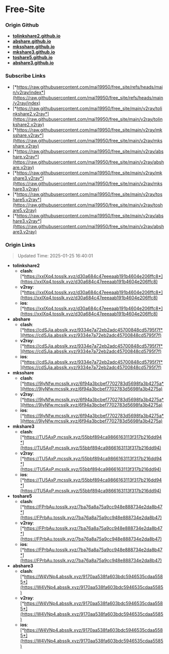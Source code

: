 # Free-Site

### Origin Github

- [**tolinkshare2.github.io**](https://github.com/tolinkshare2/tolinkshare2.github.io)
- [**abshare.github.io**](https://github.com/abshare/abshare.github.io)
- [**mksshare.github.io**](https://github.com/mksshare/mksshare.github.io)
- [**mkshare3.github.io**](https://github.com/mkshare3/mkshare3.github.io)
- [**toshare5.github.io**](https://github.com/toshare5/toshare5.github.io)
- [**abshare3.github.io**](https://github.com/abshare3/abshare3.github.io)

### Subscribe Links

- [*https://raw.githubusercontent.com/mai19950/free_site/refs/heads/main/v2ray/index*](https://raw.githubusercontent.com/mai19950/free_site/refs/heads/main/v2ray/index)
- [*https://raw.githubusercontent.com/mai19950/free_site/main/v2ray/tolinkshare2.v2ray*](https://raw.githubusercontent.com/mai19950/free_site/main/v2ray/tolinkshare2.v2ray)
- [*https://raw.githubusercontent.com/mai19950/free_site/main/v2ray/mksshare.v2ray*](https://raw.githubusercontent.com/mai19950/free_site/main/v2ray/mksshare.v2ray)
- [*https://raw.githubusercontent.com/mai19950/free_site/main/v2ray/abshare.v2ray*](https://raw.githubusercontent.com/mai19950/free_site/main/v2ray/abshare.v2ray)
- [*https://raw.githubusercontent.com/mai19950/free_site/main/v2ray/mkshare3.v2ray*](https://raw.githubusercontent.com/mai19950/free_site/main/v2ray/mkshare3.v2ray)
- [*https://raw.githubusercontent.com/mai19950/free_site/main/v2ray/toshare5.v2ray*](https://raw.githubusercontent.com/mai19950/free_site/main/v2ray/toshare5.v2ray)
- [*https://raw.githubusercontent.com/mai19950/free_site/main/v2ray/abshare3.v2ray*](https://raw.githubusercontent.com/mai19950/free_site/main/v2ray/abshare3.v2ray)

### Origin Links

> Updated Time: 2025-01-25 16:40:01

- **tolinkshare2**
  - **clash**: [*https://xxIXq4.tosslk.xyz/d30a684c47eeeaab191b4604e206ffc8*](https://xxIXq4.tosslk.xyz/d30a684c47eeeaab191b4604e206ffc8)
  - **v2ray**: [*https://xxIXq4.tosslk.xyz/d30a684c47eeeaab191b4604e206ffc8*](https://xxIXq4.tosslk.xyz/d30a684c47eeeaab191b4604e206ffc8)
  - **ios**: [*https://xxIXq4.tosslk.xyz/d30a684c47eeeaab191b4604e206ffc8*](https://xxIXq4.tosslk.xyz/d30a684c47eeeaab191b4604e206ffc8)
- **abshare**
  - **clash**: [*https://cdSJja.absslk.xyz/9334e7a72eb2adc45700848cd5795f7f*](https://cdSJja.absslk.xyz/9334e7a72eb2adc45700848cd5795f7f)
  - **v2ray**: [*https://cdSJja.absslk.xyz/9334e7a72eb2adc45700848cd5795f7f*](https://cdSJja.absslk.xyz/9334e7a72eb2adc45700848cd5795f7f)
  - **ios**: [*https://cdSJja.absslk.xyz/9334e7a72eb2adc45700848cd5795f7f*](https://cdSJja.absslk.xyz/9334e7a72eb2adc45700848cd5795f7f)
- **mksshare**
  - **clash**: [*https://9lyNfw.mcsslk.xyz/6f94a3bcbef7702783d5698fa3b4275a*](https://9lyNfw.mcsslk.xyz/6f94a3bcbef7702783d5698fa3b4275a)
  - **v2ray**: [*https://9lyNfw.mcsslk.xyz/6f94a3bcbef7702783d5698fa3b4275a*](https://9lyNfw.mcsslk.xyz/6f94a3bcbef7702783d5698fa3b4275a)
  - **ios**: [*https://9lyNfw.mcsslk.xyz/6f94a3bcbef7702783d5698fa3b4275a*](https://9lyNfw.mcsslk.xyz/6f94a3bcbef7702783d5698fa3b4275a)
- **mkshare3**
  - **clash**: [*https://TU5AxP.mcsslk.xyz/55bbf894ca9866163113f317b216dd94*](https://TU5AxP.mcsslk.xyz/55bbf894ca9866163113f317b216dd94)
  - **v2ray**: [*https://TU5AxP.mcsslk.xyz/55bbf894ca9866163113f317b216dd94*](https://TU5AxP.mcsslk.xyz/55bbf894ca9866163113f317b216dd94)
  - **ios**: [*https://TU5AxP.mcsslk.xyz/55bbf894ca9866163113f317b216dd94*](https://TU5AxP.mcsslk.xyz/55bbf894ca9866163113f317b216dd94)
- **toshare5**
  - **clash**: [*https://FPrbAu.tosslk.xyz/7ba76a8a75a9cc948e888734e2da8b47*](https://FPrbAu.tosslk.xyz/7ba76a8a75a9cc948e888734e2da8b47)
  - **v2ray**: [*https://FPrbAu.tosslk.xyz/7ba76a8a75a9cc948e888734e2da8b47*](https://FPrbAu.tosslk.xyz/7ba76a8a75a9cc948e888734e2da8b47)
  - **ios**: [*https://FPrbAu.tosslk.xyz/7ba76a8a75a9cc948e888734e2da8b47*](https://FPrbAu.tosslk.xyz/7ba76a8a75a9cc948e888734e2da8b47)
- **abshare3**
  - **clash**: [*https://W4VNp4.absslk.xyz/9170aa538fa603bdc5946535cdaa5585*](https://W4VNp4.absslk.xyz/9170aa538fa603bdc5946535cdaa5585)
  - **v2ray**: [*https://W4VNp4.absslk.xyz/9170aa538fa603bdc5946535cdaa5585*](https://W4VNp4.absslk.xyz/9170aa538fa603bdc5946535cdaa5585)
  - **ios**: [*https://W4VNp4.absslk.xyz/9170aa538fa603bdc5946535cdaa5585*](https://W4VNp4.absslk.xyz/9170aa538fa603bdc5946535cdaa5585)
